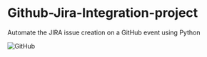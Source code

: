 # Github-Jira-Integration-project
Automate the JIRA issue creation on a GitHub event using Python


![GitHub](https://github.com/user-attachments/assets/58f8d8ec-a425-4e3b-8b6e-ec38e983dae9)
